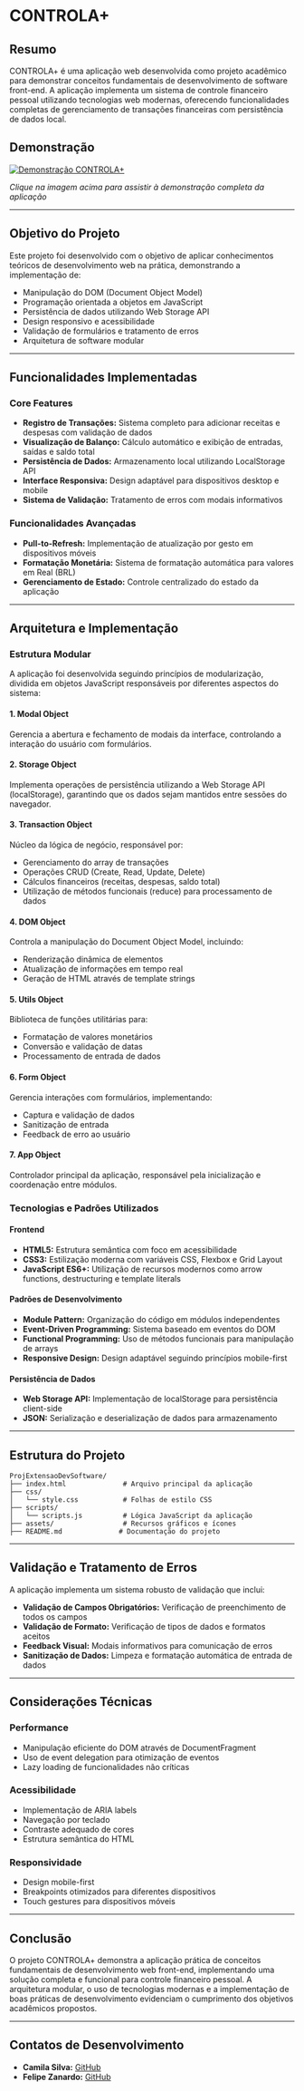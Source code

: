 # CONTROLA+

## Resumo

CONTROLA+ é uma aplicação web desenvolvida como projeto acadêmico para demonstrar conceitos fundamentais de desenvolvimento de software front-end. A aplicação implementa um sistema de controle financeiro pessoal utilizando tecnologias web modernas, oferecendo funcionalidades completas de gerenciamento de transações financeiras com persistência de dados local.

## Demonstração

<a href="https://youtu.be/A0naf4L3LKQ" target="_blank">
  <img src="https://img.youtube.com/vi/A0naf4L3LKQ/0.jpg" alt="Demonstração CONTROLA+" />
</a>

*Clique na imagem acima para assistir à demonstração completa da aplicação*

---

## Objetivo do Projeto

Este projeto foi desenvolvido com o objetivo de aplicar conhecimentos teóricos de desenvolvimento web na prática, demonstrando a implementação de:

- Manipulação do DOM (Document Object Model)
- Programação orientada a objetos em JavaScript
- Persistência de dados utilizando Web Storage API
- Design responsivo e acessibilidade
- Validação de formulários e tratamento de erros
- Arquitetura de software modular

---

## Funcionalidades Implementadas

### Core Features

- **Registro de Transações:** Sistema completo para adicionar receitas e despesas com validação de dados
- **Visualização de Balanço:** Cálculo automático e exibição de entradas, saídas e saldo total
- **Persistência de Dados:** Armazenamento local utilizando LocalStorage API
- **Interface Responsiva:** Design adaptável para dispositivos desktop e mobile
- **Sistema de Validação:** Tratamento de erros com modais informativos

### Funcionalidades Avançadas

- **Pull-to-Refresh:** Implementação de atualização por gesto em dispositivos móveis
- **Formatação Monetária:** Sistema de formatação automática para valores em Real (BRL)
- **Gerenciamento de Estado:** Controle centralizado do estado da aplicação

---

## Arquitetura e Implementação

### Estrutura Modular

A aplicação foi desenvolvida seguindo princípios de modularização, dividida em objetos JavaScript responsáveis por diferentes aspectos do sistema:

#### 1. **Modal Object**

Gerencia a abertura e fechamento de modais da interface, controlando a interação do usuário com formulários.

#### 2. **Storage Object**

Implementa operações de persistência utilizando a Web Storage API (localStorage), garantindo que os dados sejam mantidos entre sessões do navegador.

#### 3. **Transaction Object**

Núcleo da lógica de negócio, responsável por:

- Gerenciamento do array de transações
- Operações CRUD (Create, Read, Update, Delete)
- Cálculos financeiros (receitas, despesas, saldo total)
- Utilização de métodos funcionais (reduce) para processamento de dados

#### 4. **DOM Object**

Controla a manipulação do Document Object Model, incluindo:

- Renderização dinâmica de elementos
- Atualização de informações em tempo real
- Geração de HTML através de template strings

#### 5. **Utils Object**

Biblioteca de funções utilitárias para:

- Formatação de valores monetários
- Conversão e validação de datas
- Processamento de entrada de dados

#### 6. **Form Object**

Gerencia interações com formulários, implementando:

- Captura e validação de dados
- Sanitização de entrada
- Feedback de erro ao usuário

#### 7. **App Object**

Controlador principal da aplicação, responsável pela inicialização e coordenação entre módulos.

### Tecnologias e Padrões Utilizados

#### Frontend

- **HTML5:** Estrutura semântica com foco em acessibilidade
- **CSS3:** Estilização moderna com variáveis CSS, Flexbox e Grid Layout
- **JavaScript ES6+:** Utilização de recursos modernos como arrow functions, destructuring e template literals

#### Padrões de Desenvolvimento

- **Module Pattern:** Organização do código em módulos independentes
- **Event-Driven Programming:** Sistema baseado em eventos do DOM
- **Functional Programming:** Uso de métodos funcionais para manipulação de arrays
- **Responsive Design:** Design adaptável seguindo princípios mobile-first

#### Persistência de Dados

- **Web Storage API:** Implementação de localStorage para persistência client-side
- **JSON:** Serialização e deserialização de dados para armazenamento

---

## Estrutura do Projeto

```
ProjExtensaoDevSoftware/
├── index.html              # Arquivo principal da aplicação
├── css/
│   └── style.css           # Folhas de estilo CSS
├── scripts/
│   └── scripts.js          # Lógica JavaScript da aplicação
├── assets/                 # Recursos gráficos e ícones
├── README.md              # Documentação do projeto
```

---

## Validação e Tratamento de Erros

A aplicação implementa um sistema robusto de validação que inclui:

- **Validação de Campos Obrigatórios:** Verificação de preenchimento de todos os campos
- **Validação de Formato:** Verificação de tipos de dados e formatos aceitos
- **Feedback Visual:** Modais informativos para comunicação de erros
- **Sanitização de Dados:** Limpeza e formatação automática de entrada de dados

---

## Considerações Técnicas

### Performance

- Manipulação eficiente do DOM através de DocumentFragment
- Uso de event delegation para otimização de eventos
- Lazy loading de funcionalidades não críticas

### Acessibilidade

- Implementação de ARIA labels
- Navegação por teclado
- Contraste adequado de cores
- Estrutura semântica do HTML

### Responsividade

- Design mobile-first
- Breakpoints otimizados para diferentes dispositivos
- Touch gestures para dispositivos móveis

---

## Conclusão

O projeto CONTROLA+ demonstra a aplicação prática de conceitos fundamentais de desenvolvimento web front-end, implementando uma solução completa e funcional para controle financeiro pessoal. A arquitetura modular, o uso de tecnologias modernas e a implementação de boas práticas de desenvolvimento evidenciam o cumprimento dos objetivos acadêmicos propostos.

---

## Contatos de Desenvolvimento

- **Camila Silva:** <a href="https://github.com/c-camila" target="_blank">GitHub</a>
- **Felipe Zanardo:** <a href="https://github.com/fzsdev" target="_blank">GitHub</a>
